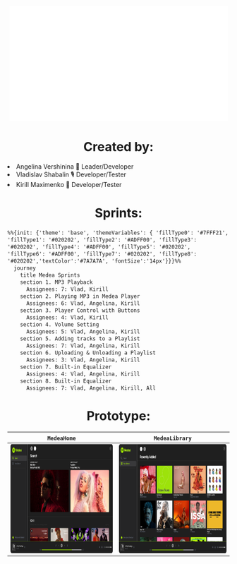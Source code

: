 
<h1 align="center"></h1> 
<p align="center"><img src="https://github.com/angversh/Medea/blob/main/Images/MedeaGif.gif?raw=true" width="495" height="260"/></p>
<h1 align="center">Created by:</h1> 
   
<li>Angelina Vershinina 💚 Leader/Developer</li>
<li>Vladislav Shabalin 🎙 Developer/Tester</li>
<li>Kirill Maximenko 💭 Developer/Tester</li>


<h1 align="center">Sprints:</h1>

```mermaid
%%{init: {'theme': 'base', 'themeVariables': { 'fillType0': '#7FFF21', 'fillType1': '#020202', 'fillType2': '#ADFF00', 'fillType3': '#020202', 'fillType4': '#ADFF00', 'fillType5': '#020202', 'fillType6': '#ADFF00', 'fillType7': '#020202', 'fillType8': '#020202','textColor':'#7A7A7A', 'fontSize':'14px'}}}%%
  journey
    title Medea Sprints
    section 1. MP3 Playback
      Assignees: 7: Vlad, Kirill 
    section 2. Playing MP3 in Medea Player
      Assignees: 6: Vlad, Angelina, Kirill 
    section 3. Player Control with Buttons
      Assignees: 4: Vlad, Kirill
    section 4. Volume Setting 
      Assignees: 5: Vlad, Angelina, Kirill 
    section 5. Adding tracks to a Playlist
      Assignees: 7: Vlad, Angelina, Kirill
    section 6. Uploading & Unloading a Playlist
      Assignees: 3: Vlad, Angelina, Kirill
    section 7. Built-in Equalizer
      Assignees: 4: Vlad, Angelina, Kirill 
    section 8. Built-in Equalizer
      Assignees: 7: Vlad, Angelina, Kirill, All 
 ```
 
<h1 align="center">Prototype:</h1>

| `MedeaHome`  | `MedeaLibrary` |
| :--: | :--: |
|<img src="https://github.com/angversh/Medea/blob/main/Images/MedeaHome.png?raw=true" width="460" height="247"/> | <img src="https://github.com/angversh/Medea/blob/main/Images/MedeaLibrary.png?raw=true" width="460" height="247"/> |   
 
